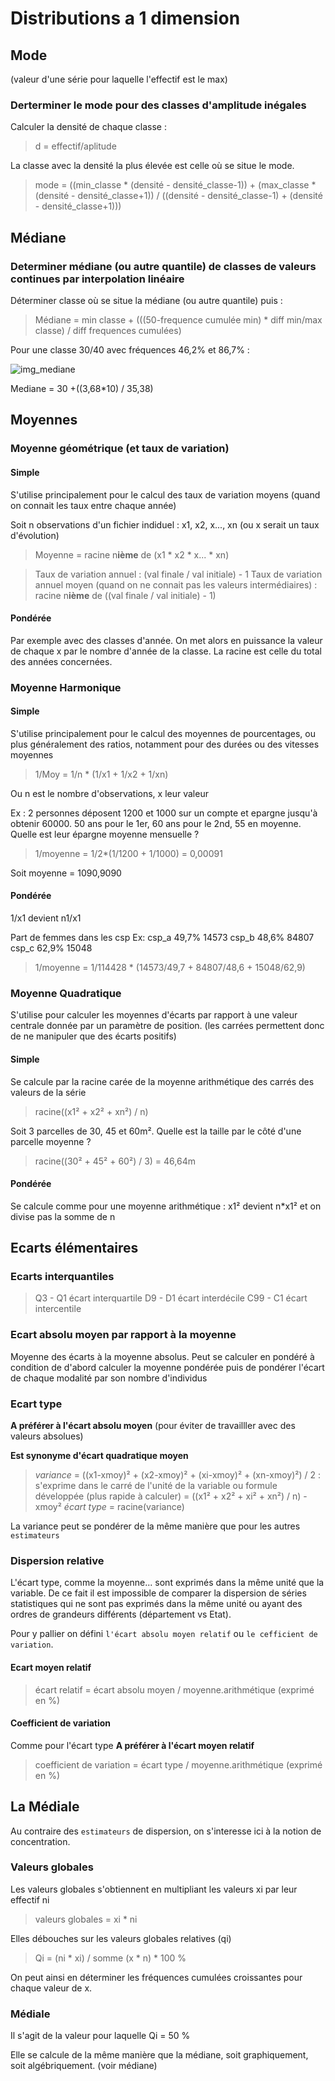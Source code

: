# Distributions a 1 dimension

## Mode

(valeur d'une série pour laquelle l'effectif est le max)

### Derterminer le mode pour des classes d'amplitude inégales

Calculer la densité de chaque classe :

> d = effectif/aplitude

La classe avec la densité la plus élevée est celle où se situe le mode.

> mode =
> ((min_classe * (densité - densité_classe-1)) + (max_classe * (densité - densité_classe+1))
> / ((densité - densité_classe-1) + (densité - densité_classe+1)))

## Médiane

### Determiner médiane (ou autre quantile) de classes de valeurs continues par interpolation linéaire

Déterminer classe où se situe la médiane (ou autre quantile) puis :

> Médiane = min classe + (((50-frequence cumulée min) * diff min/max classe) / diff frequences cumulées)

Pour une classe 30/40 avec fréquences 46,2% et 86,7% :

![img_mediane](https://github.com/thomas-szczurek/ressources_sig/tree/master/cheatsheets/img/mediane.png)

Mediane = 30 +((3,68*10) / 35,38)

## Moyennes

### Moyenne géométrique (et taux de variation)

#### Simple

S'utilise principalement pour le calcul des taux de variation moyens (quand on connait les taux entre chaque année)

Soit n observations d'un fichier indiduel : x1, x2, x..., xn (ou x serait un taux d'évolution)

> Moyenne = racine n**ième** de (x1 * x2 * x... * xn)

> Taux de variation annuel : (val finale / val initiale) - 1
> Taux de variation annuel moyen (quand on ne connait pas les valeurs intermédiaires) :
> racine n**ième** de ((val finale / val initiale) - 1)

#### Pondérée

Par exemple avec des classes d'année. On met alors en puissance la valeur de chaque x par le nombre d'année de la classe. La racine est celle du total des années concernées.

### Moyenne Harmonique

#### Simple

S'utilise principalement pour le calcul des moyennes de pourcentages, ou plus généralement des ratios, notamment pour des durées ou des vitesses moyennes

> 1/Moy = 1/n * (1/x1 + 1/x2 + 1/xn)

Ou n est le nombre d'observations, x leur valeur

Ex : 2 personnes déposent 1200 et 1000 sur un compte et epargne jusqu'à obtenir 60000. 50 ans pour le 1er, 60 ans pour le 2nd, 55 en moyenne.
Quelle est leur épargne moyenne mensuelle ?

> 1/moyenne = 1/2*(1/1200 + 1/1000) = 0,00091

Soit moyenne = 1090,9090

#### Pondérée

1/x1 devient n1/x1

Part de femmes dans les csp
Ex:
csp_a 49,7% 14573
csp_b 48,6% 84807
csp_c 62,9% 15048

> 1/moyenne = 1/114428 * (14573/49,7 + 84807/48,6 + 15048/62,9)

### Moyenne Quadratique

S'utilise pour calculer les moyennes d'écarts par rapport à une valeur centrale donnée par un paramètre de position. (les carrées permettent donc de ne manipuler que des écarts positifs)

#### Simple

Se calcule par la racine carée de la moyenne arithmétique des carrés des valeurs de la série

> racine((x1² + x2² + xn²) / n)

Soit 3 parcelles de 30, 45 et 60m². Quelle est la taille par le côté d'une parcelle moyenne ?

> racine((30² + 45² + 60²) / 3) = 46,64m

#### Pondérée

Se calcule comme pour une moyenne arithmétique : x1² devient n*x1² et on divise pas la somme de n

## Ecarts élémentaires

### Ecarts interquantiles

> Q3 - Q1 écart interquartile
> D9 - D1 écart interdécile
> C99 - C1 écart intercentile

### Ecart absolu moyen par rapport à la moyenne

Moyenne des écarts à la moyenne absolus.
Peut se calculer en pondéré à condition de d'abord calculer la moyenne pondérée puis de pondérer l'écart de chaque modalité par son nombre d'individus

### Ecart type

**A préférer à l'écart absolu moyen** (pour éviter de travailller avec des valeurs absolues)

**Est synonyme d'écart quadratique moyen**

> *variance* = ((x1-xmoy)² + (x2-xmoy)² + (xi-xmoy)² + (xn-xmoy)²) / 2 : s'exprime dans le carré de l'unité de la variable
> ou formule développée (plus rapide à calculer) = ((x1² + x2² + xi² + xn²) / n) - xmoy²
> *écart type* = racine(variance)

La variance peut se pondérer de la même manière que pour les autres `estimateurs`

### Dispersion relative

L'écart type, comme la moyenne... sont exprimés dans la même unité que la variable. De ce fait il est impossible de comparer la dispersion de séries statistiques qui ne sont pas exprimés dans la même unité ou ayant des ordres de grandeurs différents (département vs Etat).

Pour y pallier on défini `l'écart absolu moyen relatif` ou `le cefficient de variation`.

#### Ecart moyen relatif

> écart relatif = écart absolu moyen / moyenne.arithmétique (exprimé en %)

#### Coefficient de variation

Comme pour l'écart type **A préférer à l'écart moyen relatif**

> coefficient de variation = écart type / moyenne.arithmétique (exprimé en %)

## La Médiale

Au contraire des `estimateurs` de dispersion, on s'interesse ici à la notion de concentration.

### Valeurs globales

Les valeurs globales s'obtiennent en multipliant les valeurs xi par leur effectif ni

> valeurs globales = xi * ni

Elles débouches sur les valeurs globales relatives (qi)

> Qi = (ni * xi) / somme (x * n) * 100 %

On peut ainsi en déterminer les fréquences cumulées croissantes pour chaque valeur de x.

### Médiale

Il s'agit de la valeur pour laquelle Qi = 50 %

Elle se calcule de la même manière que la médiane, soit graphiquement, soit algébriquement. (voir médiane)
